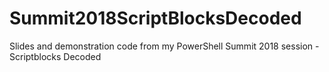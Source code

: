 # Summit2018ScriptBlocksDecoded
Slides and demonstration code from my PowerShell Summit 2018 session - Scriptblocks Decoded 
